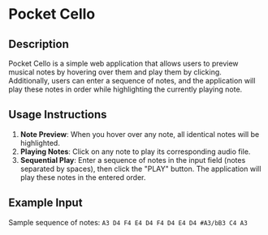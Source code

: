 # Pocket Cello

## Description

Pocket Cello is a simple web application that allows users to preview musical notes by hovering over them and play them by clicking. Additionally, users can enter a sequence of notes, and the application will play these notes in order while highlighting the currently playing note.

## Usage Instructions

1. **Note Preview**: When you hover over any note, all identical notes will be highlighted.
2. **Playing Notes**: Click on any note to play its corresponding audio file.
3. **Sequential Play**: Enter a sequence of notes in the input field (notes separated by spaces), then click the "PLAY" button. The application will play these notes in the entered order.

## Example Input

Sample sequence of notes: `A3 D4 F4 E4 D4 F4 D4 E4 D4 #A3/bB3 C4 A3`
